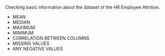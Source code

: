 Checking basic information about the dataset of the HR Employee Attrition.
 - MEAN
 - MEDIAN
 - MAXIMUM
 - MINIMUM
 - CORRELATION BETWEEN COLUMNS
 - MISSING VALUES
 - ANY NEGATIVE VALUES
